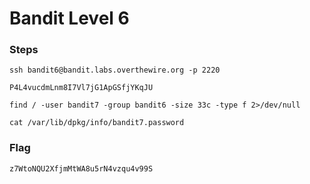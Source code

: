# Bandit Level 6

### Steps

`ssh bandit6@bandit.labs.overthewire.org -p 2220`

`P4L4vucdmLnm8I7Vl7jG1ApGSfjYKqJU`

`find / -user bandit7 -group bandit6 -size 33c -type f 2>/dev/null`

`cat /var/lib/dpkg/info/bandit7.password`

### Flag

`z7WtoNQU2XfjmMtWA8u5rN4vzqu4v99S`